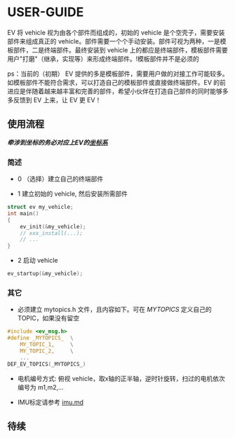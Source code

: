 # USER-GUIDE

EV 将 vehicle 视为由各个部件而组成的，初始的 vehicle 是个空壳子，需要安装部件来组成真正的 vehicle。部件需要一个个手动安装。部件可视为两种，一是模板部件，二是终端部件。最终安装到 vehicle 上的都应是终端部件，模板部件需要用户"打磨"（继承，实现等）来形成终端部件。!模板部件并不是必须的

ps：当前的（初期） EV 提供的多是模板部件，需要用户做的对接工作可能较多。如模板部件不能符合需求，可以打造自己的模板部件或直接做终端部件。EV 的前进应是伴随着越来越丰富和完善的部件，希望小伙伴在打造自己部件的同时能够多多反馈到 EV 上来，让 EV 更 EV！

## 使用流程

*__牵涉到坐标的务必对应上EV的[坐标系](./figures/6.jpg)__*

### 简述

- 0 （选择）建立自己的终端部件

- 1 建立初始的 vehicle, 然后安装所需部件

```c
struct ev my_vehicle;
int main()
{
    ev_init(&my_vehicle);
    // xxx_install(...);
    // ...
}
```

- 2 启动 vehicle

```c
ev_startup(&my_vehicle);
```

### 其它

- 必须建立 mytopics.h 文件，且内容如下。可在 _MYTOPICS_ 定义自己的 TOPIC，如果没有留空

```c
#include <ev_msg.h>
#define _MYTOPICS_  \
    MY_TOPIC_1,     \
    MY_TOPIC_2,     \
    ...
DEF_EV_TOPICS(_MYTOPICS_)
```

- 电机编号方式: 俯视 vehicle，取x轴的正半轴，逆时针旋转，扫过的电机依次编号为 m1,m2,...

- IMU标定请参考 [imu.md](./imu.md)

## 待续
